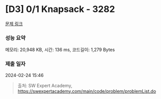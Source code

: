 # [D3] 0/1 Knapsack - 3282 

[문제 링크](https://swexpertacademy.com/main/code/problem/problemDetail.do?contestProbId=AWBJAVpqrzQDFAWr) 

### 성능 요약

메모리: 20,948 KB, 시간: 136 ms, 코드길이: 1,279 Bytes

### 제출 일자

2024-02-24 15:46



> 출처: SW Expert Academy, https://swexpertacademy.com/main/code/problem/problemList.do